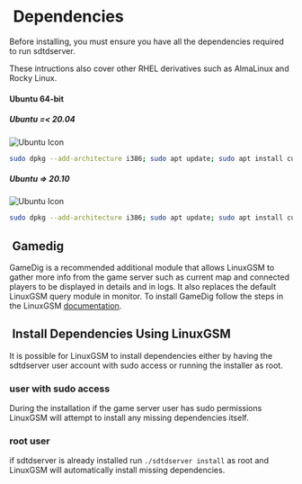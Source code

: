 #  Dependencies

Before installing, you must ensure you have all the dependencies required to run sdtdserver.

These intructions also cover other RHEL derivatives such as AlmaLinux and Rocky Linux.

#### Ubuntu 64-bit

##### Ubuntu =< 20.04

![Ubuntu Icon](https://linuxgsm.com/wp-content/themes/linuxgsm/img/ubuntu64.png)

```bash
sudo dpkg --add-architecture i386; sudo apt update; sudo apt install curl wget file tar bzip2 gzip unzip bsdmainutils python3 util-linux ca-certificates binutils bc jq tmux netcat lib32gcc1 lib32stdc++6 libsdl2-2.0-0:i386 steamcmd telnet expect distro-info
```

##### Ubuntu => 20.10

![Ubuntu Icon](https://linuxgsm.com/wp-content/themes/linuxgsm/img/ubuntu64.png)

```bash
sudo dpkg --add-architecture i386; sudo apt update; sudo apt install curl wget file tar bzip2 gzip unzip bsdmainutils python3 util-linux ca-certificates binutils bc jq tmux netcat lib32gcc-s1 lib32stdc++6 libsdl2-2.0-0:i386 steamcmd telnet expect distro-info
```

##  Gamedig

GameDig is a recommended additional module that allows LinuxGSM to gather more info from the game server such as current map and connected players to be displayed in details and in logs. It also replaces the default LinuxGSM query module in monitor. To install GameDig follow the steps in the LinuxGSM [documentation](https://docs.linuxgsm.com/requirements/gamedig).

##  Install Dependencies Using LinuxGSM

It is possible for LinuxGSM to install dependencies either by having the sdtdserver user account with sudo access or running the installer as root.

### user with sudo access

During the installation if the game server user has sudo permissions LinuxGSM will attempt to install any missing dependencies itself.

### root user

if sdtdserver is already installed run `./sdtdserver install` as root and LinuxGSM will automatically install missing dependencies.
